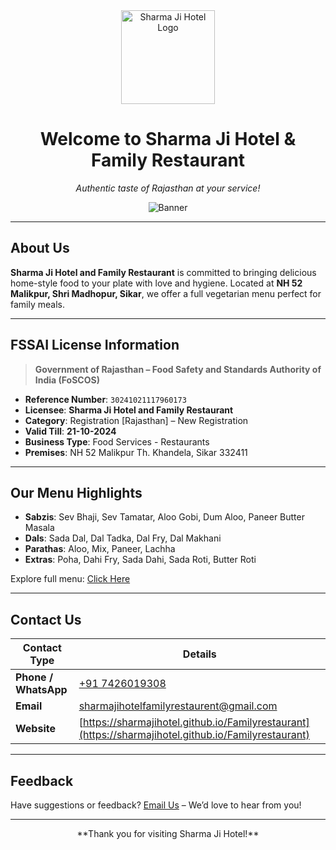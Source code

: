 <div align="center">
  <img src="https://sharmajihotel.github.io/Familyrestaurant/logo.png" alt="Sharma Ji Hotel Logo" width="150"/>

  # **Welcome to Sharma Ji Hotel & Family Restaurant**
  _Authentic taste of Rajasthan at your service!_

  ![Banner](https://sharmajihotel.github.io/Familyrestaurant/banner.jpg)
</div>

---

## **About Us**
**Sharma Ji Hotel and Family Restaurant** is committed to bringing delicious home-style food to your plate with love and hygiene. Located at **NH 52 Malikpur, Shri Madhopur, Sikar**, we offer a full vegetarian menu perfect for family meals.

---

## **FSSAI License Information**
> **Government of Rajasthan – Food Safety and Standards Authority of India (FoSCOS)**

- **Reference Number**: `30241021117960173`
- **Licensee**: **Sharma Ji Hotel and Family Restaurant**
- **Category**: Registration [Rajasthan] – New Registration
- **Valid Till**: **21-10-2024**
- **Business Type**: Food Services - Restaurants
- **Premises**: NH 52 Malikpur Th. Khandela, Sikar 332411

---

## **Our Menu Highlights**
- **Sabzis**: Sev Bhaji, Sev Tamatar, Aloo Gobi, Dum Aloo, Paneer Butter Masala
- **Dals**: Sada Dal, Dal Tadka, Dal Fry, Dal Makhani
- **Parathas**: Aloo, Mix, Paneer, Lachha
- **Extras**: Poha, Dahi Fry, Sada Dahi, Sada Roti, Butter Roti

Explore full menu: [Click Here](https://sharmajihotel.github.io/Familyrestaurant/menu.html)

---

## **Contact Us**

| Contact Type | Details |
|--------------|---------|
| **Phone / WhatsApp** | [+91 7426019308](tel:+917426019308) |
| **Email** | [sharmajihotelfamilyrestaurent@gmail.com](mailto:sharmajihotelfamilyrestaurent@gmail.com) |
| **Website** | [https://sharmajihotel.github.io/Familyrestaurant](https://sharmajihotel.github.io/Familyrestaurant) |

---

## **Feedback**
Have suggestions or feedback? [Email Us](mailto:sharmajihotelfamilyrestaurent@gmail.com) – We’d love to hear from you!

---

<div align="center">
  **Thank you for visiting Sharma Ji Hotel!**
</div>
